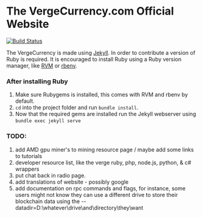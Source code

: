 The VergeCurrency.com Official Website
==================
[![Build Status](https://travis-ci.org/vergecurrency/vergecurrency.com.svg?branch=master)](https://travis-ci.org/vergecurrency/vergecurrency.com)

The VergeCurrency is made using [Jekyll](https://jekyllrb.com/). In order to contribute a version of Ruby is required. It is encouraged to install Ruby using a Ruby version manager, like [RVM](https://github.com/rvm/rvm) or [rbenv](https://github.com/rbenv/rbenv).

### After installing Ruby
1. Make sure Rubygems is installed, this comes with RVM and rbenv by default.
2. `cd` into the project folder and run `bundle install`.
3. Now that the required gems are installed run the Jekyll webserver using `bundle exec jekyll serve`

### TODO:
1. add AMD gpu miner's to mining resource page / maybe add some links to tutorials
2. developer resource list, like the verge ruby, php, node.js, python, & c# wrappers
3. put chat back in radio page.
4. add translations of website - possibly google
5. add documentation on rpc commands and flags, for instance, some users might not know they can use a different drive to store their blockchain data using the --datadir=D:\whatever\drive\and\directory\they\want
